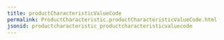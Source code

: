 ```yaml
---
title: productCharacteristicValueCode
permalink: ProductCharacteristic.productCharacteristicValueCode.html
jsonid: productcharacteristic_productcharacteristicvaluecode
---
```

